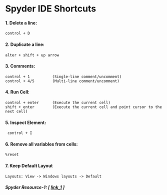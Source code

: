 # Spyder IDE Shortcuts
#### 1. Delete a line:
```console
control + D
```
#### 2. Duplicate a line:
```console
alter + shift + up arrow
```
#### 3. Comments:
```console
control + 1          (Single-line comment/uncomment)
control + 4/5        (Multi-line comment/uncomment)
```
#### 4. Run Cell:
```console
control + enter      (Execute the current cell)
shift + enter        (Execute the current cell and point cursor to the next cell) 
```
#### 5. Inspect Element:
```console
 control + I
```
#### 6. Remove all variables from cells:
```console
%reset
```

#### 7. Keep Default Layout
```console
Layouts: View -> Windows layouts -> Default
```


##### Spyder Resource-1: [ [link_1](https://www.southampton.ac.uk/~fangohr/blog/spyder-the-scientific-python-development-environment.html) ]

&nbsp;

